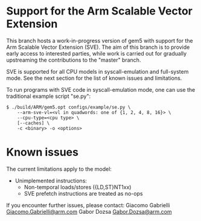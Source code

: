 # Support for the Arm Scalable Vector Extension

This branch hosts a work-in-progress version of gem5 with support for the Arm
Scalable Vector Extension (SVE).  The aim of this branch is to provide early
access to interested parties, while work is carried out for gradually
upstreaming the contributions to the "master" branch.

SVE is supported for all CPU models in syscall-emulation and full-system mode.
See the next section for the list of known issues and limitations.

To run programs with SVE code in syscall-emulation mode, one can use the
traditional example script "se.py":

```
$ ./build/ARM/gem5.opt configs/example/se.py \
    --arm-sve-vl=<vl in quadwords: one of {1, 2, 4, 8, 16}> \
    --cpu-type=<cpu type> \
    [--caches] \
    -c <binary> -o <options>
```

# Known issues

The current limitations apply to the model:

- Unimplemented instructions:
  - Non-temporal loads/stores ({LD,ST}NT1xx)
  - SVE prefetch instructions are treated as no-ops

If you encounter further issues, please contact:
Giacomo Gabrielli <Giacomo.Gabrielli@arm.com>
Gabor Dozsa <Gabor.Dozsa@arm.com>
